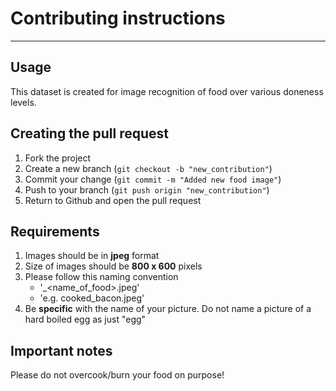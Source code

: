 # Contributing instructions

---
## Usage
This dataset is created for image recognition of food over various doneness levels.

## Creating the pull request

1. Fork the project
2. Create a new branch (`git checkout -b "new_contribution"`)
3. Commit your change (`git commit -m "Added new food image"`)
4. Push to your branch (`git push origin "new_contribution"`)
5. Return to Github and open the pull request

## Requirements
1. Images should be in **jpeg** format
2. Size of images should be **800 x 600** pixels
3. Please follow this naming convention
      * '<doneness>_<name_of_food>.jpeg'
      * 'e.g. cooked_bacon.jpeg'
4. Be **specific** with the name of your picture.
      Do not name a picture of a hard boiled egg as just "egg"

## Important notes
Please do not overcook/burn your food on purpose!
  
  


